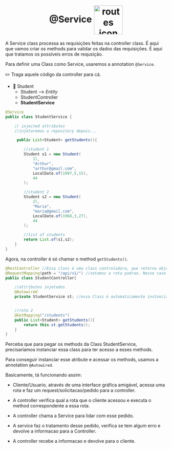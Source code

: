 <h1 align="center">
    @Service 
    <img src="https://cdn2.iconfinder.com/data/icons/business-methodologies-flat/60/Bug-Search-corporate-squash-bugs-errors-512.png" alt="routes icon" width="90px" align="center">
</h1>

A Service class processa as requisições feitas na controller class. É aqui que vamos criar os methods para validar os dados das requisições. É aqui que tratamos os possíveis erros de requsição.

Para definir uma Class como Service, usaremos a annotation `@Service`.


✏️ Traga aquele código da controller para cá.

- 📙 Student
    - Student --> *Entity*
    - StudentController
    - **StudentService**


```java
@Service
public class StudentService {

    // injected attributes
    //injetaremos a repository depois...

     public List<Student> getStudents(){

        //student 1
        Student s1 = new Student(
            1l,
            "Arthur",
            "arthur@gmail.com",
            LocalDate.of(1997,5,15),
            44
        );

        //student 2
        Student s2 = new Student(
            2l,
            "Maria",
            "maria@gmail.com",
            LocalDate.of(1968,3,27),
            44
        );

        //list of students
        return List.of(s1,s2);
    }
}
```

Agora, na controller é só chamar o method `getStudents()`.

```java
@RestController //Essa class é uma class controladora, que retorna objetos JSON
@RequestMapping(path = "/api/v1/") //setamos a rota padrao. Nesse caso http://localhost:8080/api/v1/
public class StudentController{

    //attributes injetados
    @Autowired
    private StudentService st; //essa Class é automaticamente instanciado


    //rota 2
    @GetMapping("/students")
    public List<Student> getStudents(){
        return this.st.getStudents();
    }
}
```

Perceba que para pegar os methods da Class StudentService, precisaríamos instanciar essa class para ter acesso a esses methods. 

Para conseguir instanciar esse atribute e acessar os methods, usamos a annotation `@Autowired`.


Basicamente, tá funcionando assim:

- Cliente/Usuario, através de uma interface gráfica amigável, acessa uma rota e faz um request/solicitacao/pedido para a controller.

- A controller verifica qual a rota que o cliente acessou e executa o method correspondente a essa rota.

- A controller chama a Service para lidar com esse pedido.

- A service faz o tratamento desse pedido, verifica se tem algum erro e devolve a informacao para a Controller.

- A controller recebe a informacao e devolve para o cliente.
